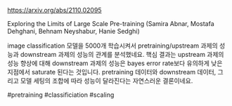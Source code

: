 https://arxiv.org/abs/2110.02095

Exploring the Limits of Large Scale Pre-training (Samira Abnar, Mostafa Dehghani, Behnam Neyshabur, Hanie Sedghi)

image classification 모델을 5000개 학습시켜서 pretraining/upstream 과제의 성능과 downstream 과제의 성능의 관계를 분석했네요. 핵심 결과는 upstream 과제의 성능 향상에 대해 downstream 과제의 성능은 bayes error rate보다 유의하게 낮은 지점에서 saturate 된다는 것입니다. pretraining 데이터와 downstream 데이터, 그리고 모델 세팅의 조합에 따라 성능이 달라진다는 자연스러운 결론이네요.

#pretraining #classificiation #scaling